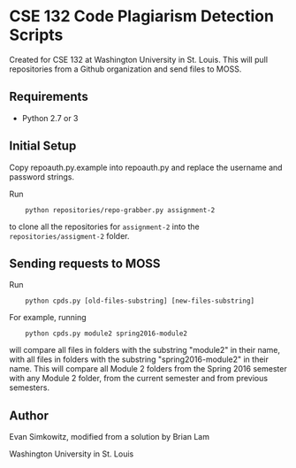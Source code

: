 # CSE 132 Code Plagiarism Detection Scripts

Created for CSE 132 at Washington University in St. Louis. This will pull repositories from a Github organization and send files to MOSS.

## Requirements

* Python 2.7 or 3

## Initial Setup

Copy repoauth.py.example into repoauth.py and replace the username and password strings.

Run

```shell
    python repositories/repo-grabber.py assignment-2
```

to clone all the repositories for `assignment-2` into the `repositories/assigment-2` folder.

## Sending requests to MOSS

Run

```shell
    python cpds.py [old-files-substring] [new-files-substring]
```

For example, running

```shell
    python cpds.py module2 spring2016-module2
```

will compare all files in folders with the substring "module2" in their name, with all files in folders with the substring "spring2016-module2" in their name. This will compare all Module 2 folders from the Spring 2016 semester with any Module 2 folder, from the current semester and from previous semesters.

## Author

Evan Simkowitz, modified from a solution by Brian Lam

Washington University in St. Louis

